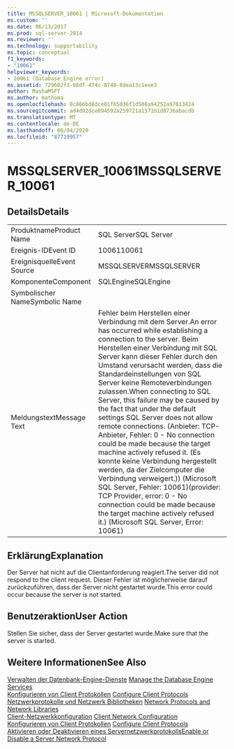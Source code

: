 ```yaml
---
title: MSSQLSERVER_10061 | Microsoft-Dokumentation
ms.custom: ''
ms.date: 06/13/2017
ms.prod: sql-server-2014
ms.reviewer: ''
ms.technology: supportability
ms.topic: conceptual
f1_keywords:
- "10061"
helpviewer_keywords:
- 10061 (Database Engine error)
ms.assetid: 729602f3-08df-474c-8740-8dea13c1eee3
author: MashaMSFT
ms.author: mathoma
ms.openlocfilehash: 0c866bd8dce01f65036f1d508a94252a97613424
ms.sourcegitcommit: ad4d92dce894592a259721a1571b1d8736abacdb
ms.translationtype: MT
ms.contentlocale: de-DE
ms.lasthandoff: 08/04/2020
ms.locfileid: "87719957"
---
```

# <a name="mssqlserver_10061"></a><span data-ttu-id="f9b98-102">MSSQLSERVER_10061</span><span class="sxs-lookup"><span data-stu-id="f9b98-102">MSSQLSERVER_10061</span></span>
    
## <a name="details"></a><span data-ttu-id="f9b98-103">Details</span><span class="sxs-lookup"><span data-stu-id="f9b98-103">Details</span></span>  
  
|||  
|-|-|  
|<span data-ttu-id="f9b98-104">Produktname</span><span class="sxs-lookup"><span data-stu-id="f9b98-104">Product Name</span></span>|<span data-ttu-id="f9b98-105">SQL Server</span><span class="sxs-lookup"><span data-stu-id="f9b98-105">SQL Server</span></span>|  
|<span data-ttu-id="f9b98-106">Ereignis-ID</span><span class="sxs-lookup"><span data-stu-id="f9b98-106">Event ID</span></span>|<span data-ttu-id="f9b98-107">10061</span><span class="sxs-lookup"><span data-stu-id="f9b98-107">10061</span></span>|  
|<span data-ttu-id="f9b98-108">Ereignisquelle</span><span class="sxs-lookup"><span data-stu-id="f9b98-108">Event Source</span></span>|<span data-ttu-id="f9b98-109">MSSQLSERVER</span><span class="sxs-lookup"><span data-stu-id="f9b98-109">MSSQLSERVER</span></span>|  
|<span data-ttu-id="f9b98-110">Komponente</span><span class="sxs-lookup"><span data-stu-id="f9b98-110">Component</span></span>|<span data-ttu-id="f9b98-111">SQLEngine</span><span class="sxs-lookup"><span data-stu-id="f9b98-111">SQLEngine</span></span>|  
|<span data-ttu-id="f9b98-112">Symbolischer Name</span><span class="sxs-lookup"><span data-stu-id="f9b98-112">Symbolic Name</span></span>||  
|<span data-ttu-id="f9b98-113">Meldungstext</span><span class="sxs-lookup"><span data-stu-id="f9b98-113">Message Text</span></span>|<span data-ttu-id="f9b98-114">Fehler beim Herstellen einer Verbindung mit dem Server.</span><span class="sxs-lookup"><span data-stu-id="f9b98-114">An error has occurred while establishing a connection to the server.</span></span>  <span data-ttu-id="f9b98-115">Beim Herstellen einer Verbindung mit SQL Server kann dieser Fehler durch den Umstand verursacht werden, dass die Standardeinstellungen von SQL Server keine Remoteverbindungen zulassen.</span><span class="sxs-lookup"><span data-stu-id="f9b98-115">When connecting to SQL Server, this failure may be caused by the fact that under the default settings SQL Server does not allow remote connections.</span></span> <span data-ttu-id="f9b98-116">(Anbieter: TCP-Anbieter, Fehler: 0 - No connection could be made because the target machine actively refused it. (Es konnte keine Verbindung hergestellt werden, da der Zielcomputer die Verbindung verweigert.)) (Microsoft SQL Server, Fehler: 10061)</span><span class="sxs-lookup"><span data-stu-id="f9b98-116">(provider: TCP Provider, error: 0 - No connection could be made because the target machine actively refused it.) (Microsoft SQL Server, Error: 10061)</span></span>|  
  
## <a name="explanation"></a><span data-ttu-id="f9b98-117">Erklärung</span><span class="sxs-lookup"><span data-stu-id="f9b98-117">Explanation</span></span>  
 <span data-ttu-id="f9b98-118">Der Server hat nicht auf die Clientanforderung reagiert.</span><span class="sxs-lookup"><span data-stu-id="f9b98-118">The server did not respond to the client request.</span></span> <span data-ttu-id="f9b98-119">Dieser Fehler ist möglicherweise darauf zurückzuführen, dass der Server nicht gestartet wurde.</span><span class="sxs-lookup"><span data-stu-id="f9b98-119">This error could occur because the server is not started.</span></span>  
  
## <a name="user-action"></a><span data-ttu-id="f9b98-120">Benutzeraktion</span><span class="sxs-lookup"><span data-stu-id="f9b98-120">User Action</span></span>  
 <span data-ttu-id="f9b98-121">Stellen Sie sicher, dass der Server gestartet wurde.</span><span class="sxs-lookup"><span data-stu-id="f9b98-121">Make sure that the server is started.</span></span>  
  
## <a name="see-also"></a><span data-ttu-id="f9b98-122">Weitere Informationen</span><span class="sxs-lookup"><span data-stu-id="f9b98-122">See Also</span></span>  
 <span data-ttu-id="f9b98-123">[Verwalten der Datenbank-Engine-Dienste](../../database-engine/configure-windows/manage-the-database-engine-services.md) </span><span class="sxs-lookup"><span data-stu-id="f9b98-123">[Manage the Database Engine Services](../../database-engine/configure-windows/manage-the-database-engine-services.md) </span></span>  
 <span data-ttu-id="f9b98-124">[Konfigurieren von Client Protokollen](../../database-engine/configure-windows/configure-client-protocols.md) </span><span class="sxs-lookup"><span data-stu-id="f9b98-124">[Configure Client Protocols](../../database-engine/configure-windows/configure-client-protocols.md) </span></span>  
 <span data-ttu-id="f9b98-125">[Netzwerkprotokolle und Netzwerk Bibliotheken](../../sql-server/install/network-protocols-and-network-libraries.md) </span><span class="sxs-lookup"><span data-stu-id="f9b98-125">[Network Protocols and Network Libraries](../../sql-server/install/network-protocols-and-network-libraries.md) </span></span>  
 <span data-ttu-id="f9b98-126">[Client-Netzwerkkonfiguration](../../database-engine/configure-windows/client-network-configuration.md) </span><span class="sxs-lookup"><span data-stu-id="f9b98-126">[Client Network Configuration](../../database-engine/configure-windows/client-network-configuration.md) </span></span>  
 <span data-ttu-id="f9b98-127">[Konfigurieren von Client Protokollen](../../database-engine/configure-windows/configure-client-protocols.md) </span><span class="sxs-lookup"><span data-stu-id="f9b98-127">[Configure Client Protocols](../../database-engine/configure-windows/configure-client-protocols.md) </span></span>  
 [<span data-ttu-id="f9b98-128">Aktivieren oder Deaktivieren eines Servernetzwerkprotokolls</span><span class="sxs-lookup"><span data-stu-id="f9b98-128">Enable or Disable a Server Network Protocol</span></span>](../../database-engine/configure-windows/enable-or-disable-a-server-network-protocol.md)  
  
  
